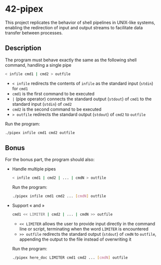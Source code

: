 # 42-pipex

This project replicates the behavior of shell pipelines in UNIX-like systems, enabling the redirection of input and output streams to facilitate data transfer between processes.<br />

## Description
The program must behave exactly the same as the following shell command, handling a single pipe
```sh
< infile cmd1 | cmd2 > outfile
```
  * `< infile` redirects the contents of `infile` as the standard input (`stdin`) for `cmd1`
  * `cmd1` is the first command to be executed
  * `|` (pipe operator) connects the standard output (`stdout`) of `cmd1` to the standard input (`stdin`) of `cmd2`
  * `cmd2` is the second command to be executed
  * `> outfile` redirects the standard output (`stdout`) of `cmd2` to `outfile`

Run the program:
```sh
./pipex infile cmd1 cmd2 outfile
```

## Bonus
For the bonus part, the program should also:
* Handle multiple pipes
  ```sh
  < infile cmd1 | cmd2 | ... | cmdN > outfile
  ```

  Run the program:
  ```sh
  ./pipex infile cmd1 cmd2 ... [cmdN] outfile
  ```


* Support « and »
  ```sh
  cmd1 << LIMITER | cmd2 | ... | cmdN >> outfile
  ```
  * `<< LIMITER` allows the user to provide input directly in the command line or script, terminating when the word `LIMITER` is encountered
  * `>> outfile` redirects the standard output (`stdout`) of `cmdN` to `outfile`, appending the output to the file instead of overwriting it


   Run the program:
   ```sh
   ./pipex here_doc LIMITER cmd1 cmd2 ... [cmdN] outfile
   ```

